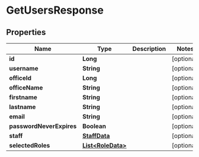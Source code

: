 
# GetUsersResponse

## Properties
Name | Type | Description | Notes
------------ | ------------- | ------------- | -------------
**id** | **Long** |  |  [optional]
**username** | **String** |  |  [optional]
**officeId** | **Long** |  |  [optional]
**officeName** | **String** |  |  [optional]
**firstname** | **String** |  |  [optional]
**lastname** | **String** |  |  [optional]
**email** | **String** |  |  [optional]
**passwordNeverExpires** | **Boolean** |  |  [optional]
**staff** | [**StaffData**](StaffData.md) |  |  [optional]
**selectedRoles** | [**List&lt;RoleData&gt;**](RoleData.md) |  |  [optional]



